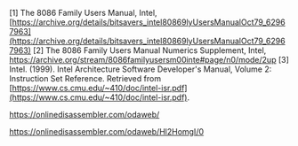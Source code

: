 [1] The 8086 Family Users Manual, Intel, [https://archive.org/details/bitsavers_intel80869lyUsersManualOct79_62967963](https://archive.org/details/bitsavers_intel80869lyUsersManualOct79_62967963)
[2] The 8086 Family Users Manual Numerics Supplement, Intel, https://archive.org/stream/8086familyusersm00inte#page/n0/mode/2up
[3] Intel. (1999). Intel Architecture Software Developer's Manual, Volume 2: Instruction Set Reference. Retrieved from [https://www.cs.cmu.edu/~410/doc/intel-isr.pdf](https://www.cs.cmu.edu/~410/doc/intel-isr.pdf).


https://onlinedisassembler.com/odaweb/



https://onlinedisassembler.com/odaweb/Hl2HomgI/0
